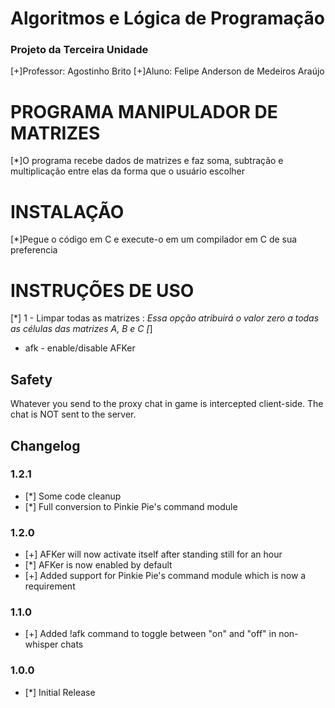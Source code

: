 # Algoritmos e Lógica de Programação
### Projeto da Terceira Unidade
[+]Professor:  Agostinho Brito
[+]Aluno:      Felipe Anderson de Medeiros Araújo
# PROGRAMA MANIPULADOR DE MATRIZES
   [*]O programa recebe dados de matrizes e faz soma, subtração e multiplicação entre elas da forma que o usuário escolher
# INSTALAÇÃO
   [*]Pegue o código em C e execute-o em um compilador em C de sua preferencia
# INSTRUÇÕES DE USO
   [*] 1 - Limpar todas as matrizes :
      *Essa opção atribuirá o valor zero a todas as células das matrizes A, B e C
   [*]
* afk - enable/disable AFKer  
  
## Safety
Whatever you send to the proxy chat in game is intercepted client-side. The chat is NOT sent to the server.  
  
## Changelog
### 1.2.1
* [*] Some code cleanup
* [*] Full conversion to Pinkie Pie's command module
### 1.2.0
* [+] AFKer will now activate itself after standing still for an hour
* [*] AFKer is now enabled by default
* [+] Added support for Pinkie Pie's command module which is now a requirement
### 1.1.0
* [+] Added !afk command to toggle between "on" and "off" in non-whisper chats
### 1.0.0
* [*] Initial Release
